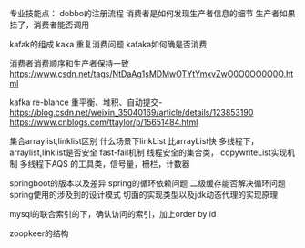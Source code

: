 专业技能点：
dobbo的注册流程
消费者是如何发现生产者信息的细节
生产者如果挂了，消费者能否调用





kafak的组成
kaka 重复消费问题
kafaka如何确是否消费

消费者消费顺序和生产者保持一致
https://www.csdn.net/tags/NtDaAg1sMDMwOTYtYmxvZwO0O0OO0O0O.html

kafka re-blance 重平衡、堆积、自动提交-
https://blog.csdn.net/weixin_35040169/article/details/123853190
https://www.cnblogs.com/ttaylor/p/15651484.html


集合arraylist,linklist区别
什么场景下linkList 比arrayList快
多线程下，arraylist,linklist是否安全
fast-fail机制
线程安全的集合类， copywriteList实现机制
多线程下AQS 的工具类，信号量，栅栏，计数器


springboot的版本以及差异
spring的循环依赖问题
二级缓存能否解决循环问题
spring使用的涉及到的设计模式
切面的实现类型以及jdk动态代理的实现原理


mysql的联合索引的下，确认访问的索引，加上order by id


zoopkeer的结构
